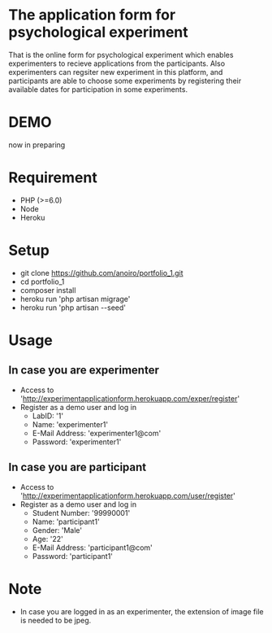 # The application form for psychological experiment
That is the online form for psychological experiment which enables experimenters to recieve applications from the participants. Also experimenters can regsiter new experiment in this platform, and participants are able to choose some experiments by registering their available dates for participation in some experiments.

# DEMO
now in preparing

# Requirement
- PHP (>=6.0)
- Node
- Heroku

# Setup
- git clone https://github.com/anoiro/portfolio_1.git
- cd portfolio_1
- composer install
- heroku run 'php artisan migrage'
- heroku run 'php artisan --seed'

# Usage

## In case you are experimenter
- Access to 'http://experimentapplicationform.herokuapp.com/exper/register'
- Register as a demo user and log in
    - LabID: '1'
    - Name: 'experimenter1'
    - E-Mail Address: 'experimenter1@com'
    - Password: 'experimenter1'

## In case you are participant
- Access to 'http://experimentapplicationform.herokuapp.com/user/register'
- Register as a demo user and log in
    - Student Number: '99990001'
    - Name: 'participant1'
    - Gender: 'Male'
    - Age: '22'
    - E-Mail Address: 'participant1@com'
    - Password: 'participant1'

# Note
- In case you are logged in as an experimenter, the extension of image file is needed to be jpeg.
